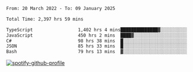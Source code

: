 <!--START_SECTION:waka-->

```txt
From: 20 March 2022 - To: 09 January 2025

Total Time: 2,397 hrs 59 mins

TypeScript                 1,402 hrs 4 mins██████████████▓░░░░░░░░░░   58.47 %
JavaScript                 450 hrs 2 mins  ████▓░░░░░░░░░░░░░░░░░░░░   18.77 %
C#                         98 hrs 38 mins  █░░░░░░░░░░░░░░░░░░░░░░░░   04.11 %
JSON                       85 hrs 33 mins  █░░░░░░░░░░░░░░░░░░░░░░░░   03.57 %
Bash                       79 hrs 13 mins  ▓░░░░░░░░░░░░░░░░░░░░░░░░   03.30 %
```

<!--END_SECTION:waka-->
[![spotify-github-profile](https://spotify-github-profile.vercel.app/api/view?uid=c00zprrvy9xiloa9qnco3hmng&cover_image=true&theme=novatorem&show_offline=false&background_color=121212&bar_color=53b14f&bar_color_cover=false)](https://spotify-github-profile.vercel.app/api/view?uid=c00zprrvy9xiloa9qnco3hmng&redirect=true)



